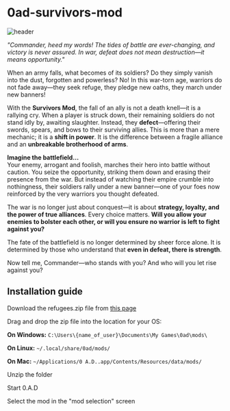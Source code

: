 # 0ad-survivors-mod
![header](https://i.imgur.com/Ua8QeC7.jpeg)

*"Commander, heed my words! The tides of battle are ever-changing, and victory is never assured. In war, defeat does not mean destruction—it means opportunity."*  

When an army falls, what becomes of its soldiers? Do they simply vanish into the dust, forgotten and powerless? No! In this war-torn age, warriors do not fade away—they seek refuge, they pledge new oaths, they march under new banners!  

With the **Survivors Mod**, the fall of an ally is not a death knell—it is a rallying cry. When a player is struck down, their remaining soldiers do not stand idly by, awaiting slaughter. Instead, they **defect**—offering their swords, spears, and bows to their surviving allies. This is more than a mere mechanic; it is a **shift in power**. It is the difference between a fragile alliance and an **unbreakable brotherhood of arms**.  

**Imagine the battlefield…**  
Your enemy, arrogant and foolish, marches their hero into battle without caution. You seize the opportunity, striking them down and erasing their presence from the war. But instead of watching their empire crumble into nothingness, their soldiers rally under a new banner—one of your foes now reinforced by the very warriors you thought defeated.  

The war is no longer just about conquest—it is about **strategy, loyalty, and the power of true alliances**. Every choice matters. **Will you allow your enemies to bolster each other, or will you ensure no warrior is left to fight against you?**  

The fate of the battlefield is no longer determined by sheer force alone. It is determined by those who understand that **even in defeat, there is strength**.  

Now tell me, Commander—who stands with you? And who will you let rise against you?


## Installation guide
Download the refugees.zip file from [this page](https://github.com/TobyDustin/0ad-survivors-mod/releases/tag/v1.0.0)

Drag and drop the zip file into the location for your OS:

**On Windows:** `C:\Users\{name_of_user}\Documents\My Games\0ad\mods\`

**On Linux:** `~/.local/share/0ad/mods/`

**On Mac:** `~/Applications/0 A.D..app/Contents/Resources/data/mods/`

Unzip the folder

Start 0.A.D

Select the mod in the "mod selection" screen
